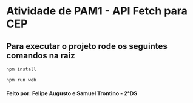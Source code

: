 <h1>Atividade de PAM1 - API Fetch para CEP</h1>

<h2>Para executar o projeto rode os seguintes comandos na raíz</h2>

```
npm install
```
```
npm run web
```

<h4>Feito por: Felipe Augusto e Samuel Trontino - 2°DS</h4>
